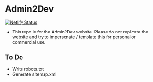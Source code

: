 # Admin2Dev
[![Netlify Status](https://api.netlify.com/api/v1/badges/36064289-41fc-4d82-a152-df78c2ca3c52/deploy-status)](https://app.netlify.com/sites/hm-a2d/deploys)

- This repo is for the Admin2Dev website. Please do not replicate the website and try to impersonate / template this for personal or commercial use.

## To Do
- Write robots.txt
- Generate sitemap.xml
